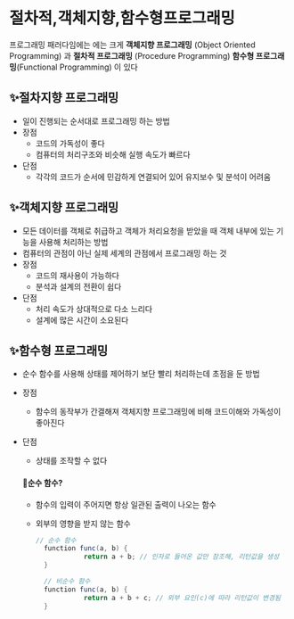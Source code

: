 # 절차적,객체지향,함수형프로그래밍

프로그래밍 패러다임에는 에는 크게 **객체지향 프로그래밍** (Object Oriented Programming) 과 **절차적 프로그래밍** (Procedure Programming) **함수형 프로그래밍**(Functional Programming) 이 있다



## ✨절차지향 프로그래밍 

* 일이 진행되는 순서대로 프로그래밍 하는 방법
* 장점
  * 코드의 가독성이 좋다
  * 컴퓨터의 처리구조와 비슷해 실행 속도가 빠르다
* 단점
  * 각각의 코드가 순서에 민감하게 연결되어 있어 유지보수 및 분석이 어려움

## ✨객체지향 프로그래밍

* 모든 데이터를 객체로 취급하고 객체가 처리요청을 받았을 때 객체 내부에 있는 기능을 사용해 처리하는 방법
* 컴퓨터의 관점이 아닌 실제 세계의 관점에서 프로그래밍 하는 것
* 장점
  * 코드의 재사용이 가능하다
  * 분석과 설계의 전환이 쉽다
* 단점
  * 처리 속도가 상대적으로 다소 느리다
  * 설계에 많은 시간이 소요된다

## ✨함수형 프로그래밍

* 순수 함수를 사용해 상태를 제어하기 보단 빨리 처리하는데 초점을 둔 방법

* 장점

  * 함수의 동작부가 간결해져 객체지향 프로그래밍에 비해 코드이해와 가독성이 좋아진다

* 단점

  * 상태를 조작할 수 없다

  #### 📌순수 함수?

  * 함수의 입력이 주어지면 항상 일관된 출력이 나오는 함수

  * 외부의 영향을 받지 않는 함수

    ```java
    // 순수 함수
      function func(a, b) {
                return a + b; // 인자로 들어온 값만 참조해, 리턴값을 생성
      }
    
      // 비순수 함수
      function func(a, b) {
                return a + b + c; // 외부 요인(c)에 따라 리턴값이 변경됨
      }
    ```



 